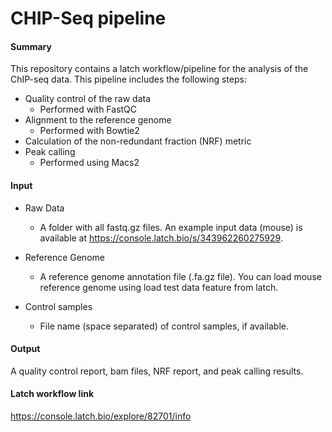 # CHIP-Seq pipeline

#### **Summary**
This repository contains a latch workflow/pipeline for the analysis of the ChIP-seq data. This pipeline includes the following steps:
* Quality control of the raw data
    - Performed with FastQC
* Alignment to the reference genome
    - Performed with Bowtie2
* Calculation of the non-redundant fraction (NRF) metric
* Peak calling
    - Performed using Macs2

#### **Input**

* Raw Data
    - A folder with all fastq.gz files. An example input data (mouse) is available at https://console.latch.bio/s/343962260275929.
    
* Reference Genome
    - A reference genome annotation file (.fa.gz file). You can load mouse reference genome using load test data feature from latch.
    
* Control samples
    - File name (space separated) of control samples, if available.

#### **Output**
A quality control report, bam files, NRF report, and peak calling results.

#### **Latch workflow link**
https://console.latch.bio/explore/82701/info
